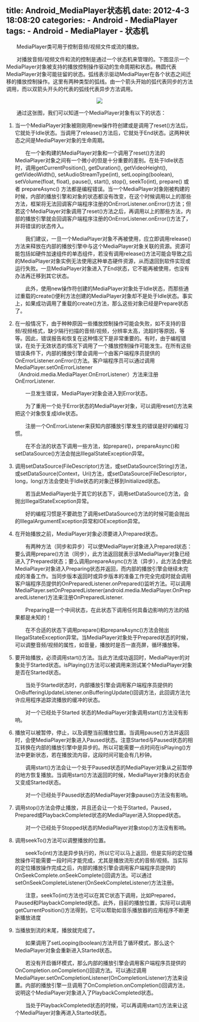 title: Android_MediaPlayer状态机
date: 2012-4-3 18:08:20
categories: 
    - Android
    - MediaPlayer
tags: 
    - Android 
    - MediaPlayer
    - 状态机
---

　　MediaPlayer类可用于控制音频/视频文件或流的播放。

　　对播放音频/视频文件和流的控制是通过一个状态机来管理的。下图显示一个MediaPlayer对象被支持的播放控制操作驱动的生命周期和状态。椭圆代表MediaPlayer对象可能驻留的状态。弧线表示驱动MediaPlayer在各个状态之间迁移的播放控制操作。这里有两种类型的弧线。由一个箭头开始的弧代表同步的方法调用，而以双箭头开头的代表的弧线代表异步方法调用。
<!-- more -->
<div align=center>
	<img src="http://hi.csdn.net/attachment/201202/21/0_1329790492uzEt.gif">
</div>

　　通过这张图，我们可以知道一个MediaPlayer对象有以下的状态：

1. 当一个MediaPlayer对象被刚刚用new操作符创建或是调用了reset()方法后，它就处于Idle状态。当调用了release()方法后，它就处于End状态。这两种状态之间是MediaPlayer对象的生命周期。

	　　在一个新构建的MediaPlayer对象和一个调用了reset()方法的MediaPlayer对象之间有一个微小的但是十分重要的差别。在处于Idle状态时，调用getCurrentPosition(), getDuration(), getVideoHeight(), getVideoWidth(), setAudioStreamType(int), setLooping(boolean), setVolume(float, float), pause(), start(), stop(), seekTo(int), prepare() 或者 prepareAsync() 方法都是编程错误。当一个MediaPlayer对象刚被构建的时候，内部的播放引擎和对象的状态都没有改变，在这个时候调用以上的那些方法，框架将无法回调客户端程序注册的OnErrorListener.onError()方法；但若这个MediaPlayer对象调用了reset()方法之后，再调用以上的那些方法，内部的播放引擎就会回调客户端程序注册的OnErrorListener.onError()方法了，并将错误的状态传入。

	　　我们建议，一旦一个MediaPlayer对象不再被使用，应立即调用release()方法来释放在内部的播放引擎中与这个MediaPlayer对象关联的资源。资源可能包括如硬件加速组件的单态组件，若没有调用release()方法可能会导致之后的MediaPlayer对象实例无法使用这种单态硬件资源，从而退回到软件实现或运行失败。一旦MediaPlayer对象进入了End状态，它不能再被使用，也没有办法再迁移到其它状态。

	　　此外，使用new操作符创建的MediaPlayer对象处于Idle状态，而那些通过重载的create()便利方法创建的MediaPlayer对象却不是处于Idle状态。事实上，如果成功调用了重载的create()方法，那么这些对象已经是Prepare状态了。 

2. 在一般情况下，由于种种原因一些播放控制操作可能会失败，如不支持的音频/视频格式，缺少隔行扫描的音频/视频，分辨率太高，流超时等原因，等等。因此，错误报告和恢复在这种情况下是非常重要的。有时，由于编程错误，在处于无效状态的情况下调用了一个播放控制操作可能发生。在所有这些错误条件下，内部的播放引擎会调用一个由客户端程序员提供的OnErrorListener.onError()方法。客户端程序员可以通过调用MediaPlayer.setOnErrorListener（Android.media.MediaPlayer.OnErrorListener）方法来注册OnErrorListener.

	　　一旦发生错误，MediaPlayer对象会进入到Error状态。

	　　为了重用一个处于Error状态的MediaPlayer对象，可以调用reset()方法来把这个对象恢复成Idle状态。

	　　注册一个OnErrorListener来获知内部播放引擎发生的错误是好的编程习惯。

	　　在不合法的状态下调用一些方法，如prepare()，prepareAsync()和setDataSource()方法会抛出IllegalStateException异常。 

3. 调用setDataSource(FileDescriptor)方法，或setDataSource(String)方法，或setDataSource(Context，Uri)方法，或setDataSource(FileDescriptor，long，long)方法会使处于Idle状态的对象迁移到Initialized状态。

	　　若当此MediaPlayer处于其它的状态下，调用setDataSource()方法，会抛出IllegalStateException异常。

	　　好的编程习惯是不要疏忽了调用setDataSource()方法的时候可能会抛出的IllegalArgumentException异常和IOException异常。 

4. 在开始播放之前，MediaPlayer对象必须要进入Prepared状态。

	　　有两种方法（同步和异步）可以使MediaPlayer对象进入Prepared状态：要么调用prepare()方法（同步），此方法返回就表示该MediaPlayer对象已经进入了Prepared状态；要么调用prepareAsync()方法（异步），此方法会使此MediaPlayer对象进入Preparing状态并返回，而内部的播放引擎会继续未完成的准备工作。当同步版本返回时或异步版本的准备工作完全完成时就会调用客户端程序员提供的OnPreparedListener.onPrepared()监听方法。可以调用MediaPlayer.setOnPreparedListener(android.media.MediaPlayer.OnPreparedListener)方法来注册OnPreparedListener.

	　　Preparing是一个中间状态，在此状态下调用任何具备边影响的方法的结果都是未知的！

	　　在不合适的状态下调用prepare()和prepareAsync()方法会抛出IllegalStateException异常。当MediaPlayer对象处于Prepared状态的时候，可以调整音频/视频的属性，如音量，播放时是否一直亮屏，循环播放等。 

5. 要开始播放，必须调用start()方法。当此方法成功返回时，MediaPlayer的对象处于Started状态。isPlaying()方法可以被调用来测试某个MediaPlayer对象是否在Started状态。

	　　当处于Started状态时，内部播放引擎会调用客户端程序员提供的OnBufferingUpdateListener.onBufferingUpdate()回调方法，此回调方法允许应用程序追踪流播放的缓冲的状态。

	　　对一个已经处于Started 状态的MediaPlayer对象调用start()方法没有影响。

6. 播放可以被暂停，停止，以及调整当前播放位置。当调用pause()方法并返回时，会使MediaPlayer对象进入Paused状态。注意Started与Paused状态的相互转换在内部的播放引擎中是异步的。所以可能需要一点时间在isPlaying()方法中更新状态，若在播放流内容，这段时间可能会有几秒钟。

	　　调用start()方法会让一个处于Paused状态的MediaPlayer对象从之前暂停的地方恢复播放。当调用start()方法返回的时候，MediaPlayer对象的状态会又变成Started状态。

	　　对一个已经处于Paused状态的MediaPlayer对象pause()方法没有影响。

7. 调用stop()方法会停止播放，并且还会让一个处于Started，Paused，Prepared或PlaybackCompleted状态的MediaPlayer进入Stopped状态。

	　　对一个已经处于Stopped状态的MediaPlayer对象stop()方法没有影响。

8. 调用seekTo()方法可以调整播放的位置。

	　　seekTo(int)方法是异步执行的，所以它可以马上返回，但是实际的定位播放操作可能需要一段时间才能完成，尤其是播放流形式的音频/视频。当实际的定位播放操作完成之后，内部的播放引擎会调用客户端程序员提供的OnSeekComplete.onSeekComplete()回调方法。可以通过setOnSeekCompleteListener(OnSeekCompleteListener)方法注册。

	　　注意，seekTo(int)方法也可以在其它状态下调用，比如Prepared，Paused和PlaybackCompleted状态。此外，目前的播放位置，实际可以调用getCurrentPosition()方法得到，它可以帮助如音乐播放器的应用程序不断更新播放进度

9. 当播放到流的末尾，播放就完成了。

	　　如果调用了setLooping(boolean)方法开启了循环模式，那么这个MediaPlayer对象会重新进入Started状态。

	　　若没有开启循环模式，那么内部的播放引擎会调用客户端程序员提供的OnCompletion.onCompletion()回调方法。可以通过调用MediaPlayer.setOnCompletionListener(OnCompletionListener)方法来设置。内部的播放引擎一旦调用了OnCompletion.onCompletion()回调方法，说明这个MediaPlayer对象进入了PlaybackCompleted状态。

	　　当处于PlaybackCompleted状态的时候，可以再调用start()方法来让这个MediaPlayer对象再进入Started状态。
